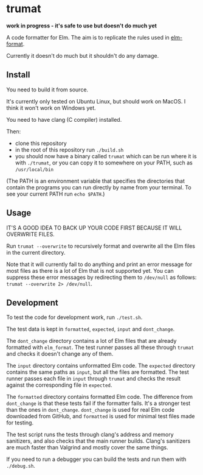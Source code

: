 # trumat

**work in progress - it's safe to use but doesn't do much yet**

A code formatter for Elm. The aim is to replicate the rules used in [elm-format](https://github.com/avh4/elm-format).

Currently it doesn't do much but it shouldn't do any damage.

## Install

You need to build it from source.

It's currently only tested on Ubuntu Linux, but should work on MacOS. I think it won't work on Windows yet.

You need to have clang (C compiler) installed.

Then:

- clone this repository
- in the root of this repository run `./build.sh`
- you should now have a binary called `trumat` which can be run where it is with `./trumat`, or you can copy it to somewhere on your PATH, such as `/usr/local/bin`

(The PATH is an environment variable that specifies the directories that contain the programs you can run directly by name from your terminal. To see your current PATH run `echo $PATH`.)

## Usage

IT'S A GOOD IDEA TO BACK UP YOUR CODE FIRST BECAUSE IT WILL OVERWRITE FILES.

Run `trumat --overwrite` to recursively format and overwrite all the Elm files in the current directory.

Note that it will currently fail to do anything and print an error message for most files as there is a lot of Elm that is not supported yet. You can suppress these error messages by redirecting them to `/dev/null` as follows: `trumat --overwrite 2> /dev/null`.

## Development

To test the code for development work, run `./test.sh`.

The test data is kept in `formatted`, `expected`, `input` and `dont_change`.

The `dont_change` directory contains a lot of Elm files that are already formatted with `elm_format`. The test runner passes all these through `trumat` and checks it doesn't change any of them.

The `input` directory contains unformatted Elm code. The `expected` directory contains the same paths as `input`, but all the files are formatted. The test runner passes each file in `input` through `trumat` and checks the result against the corresponding file in `expected`.

The `formatted` directory contains formatted Elm code. The difference from `dont_change` is that these tests fail if the formatter fails. It's a stronger test than the ones in `dont_change`. `dont_change` is used for real Elm code downloaded from GitHub, and `formatted` is used for minimal test files made for testing.

The test script runs the tests through clang's address and memory sanitizers, and also checks that the main runner builds. Clang's sanitizers are much faster than Valgrind and mostly cover the same things.

If you need to run a debugger you can build the tests and run them with `./debug.sh`.
